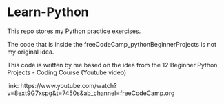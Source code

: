 # Learn-Python
<p>This repo stores my Python practice exercises.</p>

<p>The code that is inside the freeCodeCamp_pythonBeginnerProjects is not my original idea.</p>

<p>This code is written by me based on the idea from the 12 Beginner Python Projects - Coding Course (Youtube video)</p>
<p>link: https://www.youtube.com/watch?v=8ext9G7xspg&t=7450s&ab_channel=freeCodeCamp.org</p>
